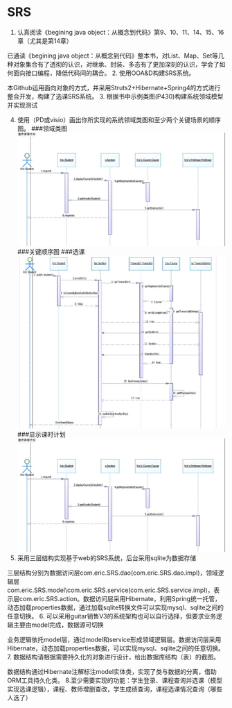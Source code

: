 # SRS
1. 认真阅读《begining java object：从概念到代码》第9、10、11、14、15、16章（尤其是第14章）
  
  已通读《begining java object：从概念到代码》整本书，对List、Map、Set等几种对象集合有了透彻的认识，对继承、封装、多态有了更加深刻的认识，学会了如何面向接口编程，降低代码间的耦合。
2. 使用OOA&D构建SRS系统。
 
   本Github运用面向对象的方式，并采用Struts2+Hibernate+Spring4的方式进行整合开发，构建了选课SRS系统。
3. 根据书中示例类图(P430)构建系统领域模型并实现测试

4. 使用（PD或visio）画出你所实现的系统领域类图和至少两个关键场景的顺序图。
###领域类图
![领域类图](https://raw.githubusercontent.com/Ericwst/SRSNEW/master/%E6%98%BE%E7%A4%BA%E8%AF%BE%E6%97%B6%E8%AE%A1%E5%88%92.jpg "title")
###关键顺序图
###选课
![选课](https://raw.githubusercontent.com/Ericwst/SRSNEW/master/%E9%80%89%E8%AF%BE.jpg "选课")
###显示课时计划
![显示课时计划](https://raw.githubusercontent.com/Ericwst/SRSNEW/master/%E6%98%BE%E7%A4%BA%E8%AF%BE%E6%97%B6%E8%AE%A1%E5%88%92.jpg "title")
5. 采用三层结构实现基于web的SRS系统，后台采用sqlite为数据存储
  
  三层结构分别为数据访问层com.eric.SRS.dao(com.eric.SRS.dao.impl)，领域逻辑层com.eric.SRS.model\com.eric.SRS.service(com.eric.SRS.service.impl)，表示层com.eric.SRS.action。数据访问层采用Hibernate，利用Spring统一托管，动态加载properties数据，通过加载sqlite转换文件可以实现mysql、sqlite之间的任意切换。
6. 可以采用guitar销售V3的系统架构也可以自行选择，但要求业务逻辑主要由model完成，数据源可切换
  
  业务逻辑依托model层，通过model和service形成领域逻辑层。数据访问层采用Hibernate，动态加载properties数据，可以实现mysql、sqlite之间的任意切换。
7. 数据结构请根据需要持久化的对象进行设计，给出数据库结构（表）的截图。
  
  数据结构通过Hibernate注解标注model实体类，实现了类与数据的分离，借助ORM工具持久化类。
8.至少需要实现的功能：学生登录、课程查询并选课（模型实现选课逻辑），课程、教师增删查改，学生成绩查询，课程选课情况查询（哪些人选了）
